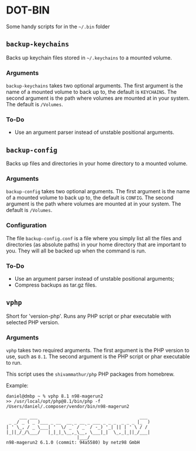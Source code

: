 # DOT-BIN

Some handy scripts for in the `~/.bin` folder

## `backup-keychains`

Backs up keychain files stored in `~/.keychains` to a mounted volume.

### Arguments
`backup-keychains` takes two optional arguments. The first argument is the name of a mounted volume to back up to, the default is `KEYCHAINS`. The second argument is the path where volumes are mounted at in your system. The default is `/Volumes`.

### To-Do
- Use an argument parser instead of unstable positional arguments.

## `backup-config`

Backs up files and directories in your home directory to a mounted volume.

### Arguments
`backup-config` takes two optional arguments. The first argument is the name of a mounted volume to back up to, the default is `CONFIG`. The second argument is the path where volumes are mounted at in your system. The default is `/Volumes`.

### Configuration
The file `backup-config.conf` is a file where you simply list all the files and directories (as absolute paths) in your home directory that are important to you. They will all be backed up when the command is run.

### To-Do
- Use an argument parser instead of unstable positional arguments;
- Compress backups as tar.gz files.

## `vphp`

Short for 'version-php'. Runs any PHP script or phar executable with selected PHP version.

### Arguments
`vphp` takes two required arguments. The first argument is the PHP version to use, such as `8.1`. The second argument is the PHP script or phar executable to run.

This script uses the `shivammathur/php` PHP packages from homebrew.

Example:

```
daniel@dmbp ~ % vphp 8.1 n98-magerun2
>> /usr/local/opt/php@8.1/bin/php -f /Users/daniel/.composer/vendor/bin/n98-magerun2

     ___ ___                                       ___
 _ _/ _ ( _ )___ _ __  __ _ __ _ ___ _ _ _  _ _ _ |_  )
| ' \_, / _ \___| '  \/ _` / _` / -_) '_| || | ' \ / /
|_||_/_/\___/   |_|_|_\__,_\__, \___|_|  \_,_|_||_/___|
                           |___/
n98-magerun2 6.1.0 (commit: 94a5580) by netz98 GmbH
```